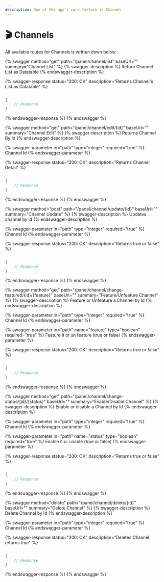 ```yaml
---
description: One of the app's core feature is Channel
---
```


# 🎬 Channels

All available routes for Channels is written down below :&#x20;

{% swagger method="get" path="/panel/channel/list" baseUrl="" summary="Channel List" %}
{% swagger-description %}
Return Channel List as Datatable
{% endswagger-description %}

{% swagger-response status="200: OK" description="Returns Channel's List as Datatable" %}
```javascript

{
    // Response
}
```
{% endswagger-response %}
{% endswagger %}

{% swagger method="get" path="/panel/channel/edit/{id}" baseUrl="" summary="Channel Edit" %}
{% swagger-description %}
Returns Channel By Id
{% endswagger-description %}

{% swagger-parameter in="path" type="integer" required="true" %}
Channel Id
{% endswagger-parameter %}

{% swagger-response status="200: OK" description="Returns Channel Detail" %}
```javascript

{
    // Response
}
```
{% endswagger-response %}
{% endswagger %}

{% swagger method="post" path="/panel/channel/update/{id}" baseUrl="" summary="Channel Update" %}
{% swagger-description %}
Updates channel by id
{% endswagger-description %}

{% swagger-parameter in="path" type="integer" required="true" %}
Channel Id
{% endswagger-parameter %}

{% swagger-response status="200: OK" description="Returns true or false" %}
```javascript

{
    // Response
}
```
{% endswagger-response %}
{% endswagger %}

{% swagger method="get" path="/panel/channel/change-featured/{id}/{feature}" baseUrl="" summary="Feature/Unfeature Channel" %}
{% swagger-description %}
Feature or Unfeature a Channel by Id
{% endswagger-description %}

{% swagger-parameter in="path" type="integer" required="true" %}
Channel Id
{% endswagger-parameter %}

{% swagger-parameter in="path" name="feature" type="boolean" required="true" %}
Feature it or un feature (true or false)
{% endswagger-parameter %}

{% swagger-response status="200: OK" description="Returns true or false" %}
```javascript

{
    // Response
}
```
{% endswagger-response %}
{% endswagger %}

{% swagger method="get" path="/panel/channel/change-status/{id}/{status}" baseUrl="" summary="Enable/Disable Channel" %}
{% swagger-description %}
Enable or disable a Channel by Id
{% endswagger-description %}

{% swagger-parameter in="path" type="integer" required="true" %}
Channel Id
{% endswagger-parameter %}

{% swagger-parameter in="path" name="status" type="boolean" required="true" %}
Enable it or unable (true or false)
{% endswagger-parameter %}

{% swagger-response status="200: OK" description="Returns true or false" %}
```javascript

{
    // Response
}
```
{% endswagger-response %}
{% endswagger %}

{% swagger method="delete" path="/panel/channel/delete/{id}" baseUrl="" summary="Delete Channel" %}
{% swagger-description %}
Delete Channel by Id
{% endswagger-description %}

{% swagger-parameter in="path" type="integer" required="true" %}
Channel Id
{% endswagger-parameter %}

{% swagger-response status="200: OK" description="Deletes Channel returns true" %}
```javascript

{
    // Response
}
```
{% endswagger-response %}
{% endswagger %}
